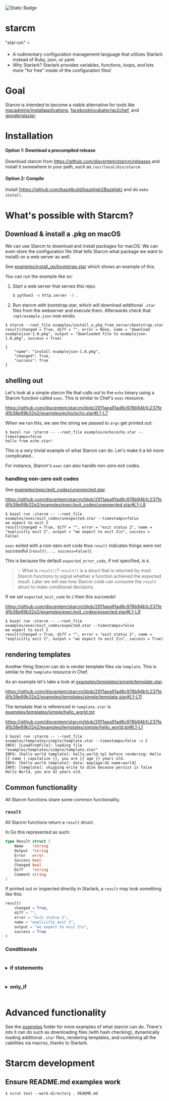 ![Static Badge](https://img.shields.io/badge/under%20development%2C%20not%20production%20ready-red?labelColor=yellow)

# starcm
"star-cm" ⭐

- A rudimentary configuration management language that utilizes Starlark instead of Ruby, json, or yaml.
- Why Starlark? Starlark provides variables, functions, loops, and lots more "for free" inside of the configuration files!

# Goal
Starcm is intended to become a viable alternative for tools like [macadmins/installapplications](https://github.com/macadmins/installapplications), [facebookincubator/go2chef](https://github.com/facebookincubator/go2chef), and [google/glazier](https://github.com/google/glazier).

# Installation

#### Option 1: Download a precompiled release

Download starcm from https://github.com/discentem/starcm/releases and install it somewhere in your path, such as `/usr/local/bin/starcm`.

#### Option 2: Compile 

Install [https://github.com/bazelbuild/bazelisk](Bazelisk) and do `make install`.

# What's possible with Starcm?

## Download & install a .pkg on macOS

We can use Starcm to download and install packages for macOS. We can even store the configuration file (that tells Starcm what package we want to install) on a web server as well.

See [examples/install_go/bootstrap.star](examples/install_go/bootstrap.star) which shows an example of this.

You can run the example like so:

1. Start a web server that serves this repo.

    ```bash
    $ python3 -m http.server -d .
    ```
1. Run starcm with bootstrap.star, which will download additional `.star` files from the webserver and execute them. Afterwards check that `/opt/example.json` now exists.

```scrut
$ starcm --root_file examples/install_a_pkg_from_server/bootstrap.star
result(changed = True, diff = "", error = None, name = "download examplejson-1.0.pkg", output = "downloaded file to examplejson-1.0.pkg", success = True)

{
    "name": "install examplejson-1.0.pkg",
    "changed": True,
    "success": True
}
```


## shelling out

Let's look at a simple starcm file that calls out to the `echo` binary using a Starcm function called `exec`. This is similar to Chef's `exec` resource.

<!-- Github Markdown engine will render this link as a code snippet. -->

https://github.com/discentem/starcm/blob/2911aea91ad6c978b94b1c237fe4fb38e69b32e2/examples/echo/echo.star#L1-L7

When we run this, we see the string we passed to `args` get printed out:

```scrut
$ bazel run :starcm -- --root_file examples/echo/echo.star --timestamps=false
hello from echo.star!
```

This is a very trivial example of what Starcm can do. Let's make it a bit more complicated...

For instance, Starcm's `exec` can also handle non-zero exit codes.

### handling non-zero exit codes

See [examples/exec/exit_codes/unexpected.star](examples/exec/exit_codes/unexpected.star). 

<!-- Github Markdown engine will render this link as a code snippet. -->

https://github.com/discentem/starcm/blob/2911aea91ad6c978b94b1c237fe4fb38e69b32e2/examples/exec/exit_codes/unexpected.star#L1-L8

```scrut
$ bazel run :starcm -- --root_file examples/exec/exit_codes/unexpected.star --timestamps=false
we expect to exit 2
result(changed = True, diff = "", error = "exit status 2", name = "explicitly exit 2", output = "we expect to exit 2\n", success = False)
```

`exec` exited with a non-zero exit code thus `result` indicates things were not successful (`result(..., success=False)`). 

This is because the default `expected_error_code`, if not specified, is `0`.

>💡 What is `result()`? `result()` is a struct that is returned by most Starcm functions to signal whether a function achieved the expected result. Later we will see how Starcm code can consume the `result` struct to make conditional decisions.

If we set `expected_exit_code` to `2` then this succeeds!

<!-- Github Markdown engine will render this link as a code snippet. -->

https://github.com/discentem/starcm/blob/2911aea91ad6c978b94b1c237fe4fb38e69b32e2/examples/exec/exit_codes/expected.star#L1-L9


```scrut
$ bazel run :starcm -- --root_file examples/exec/exit_codes/expected.star --timestamps=false
we expect to exit 2
result(changed = True, diff = "", error = "exit status 2", name = "explicitly exit 2", output = "we expect to exit 2\n", success = True)
```

## rendering templates

Another thing Starcm can do is render template files via `template`. This is similar to the `template` resource in Chef. 

As an example let's take a look at [examples/templates/simple/template.star](examples/templates/simple/template.star).

https://github.com/discentem/starcm/blob/2911aea91ad6c978b94b1c237fe4fb38e69b32e2/examples/templates/simple/template.star#L1-L11

The template that is referenced in `template.star` is [examples/templates/simple/hello_world.tpl](examples/templates/simple/hello_world.tpl): 

https://github.com/discentem/starcm/blob/2911aea91ad6c978b94b1c237fe4fb38e69b32e2/examples/templates/simple/hello_world.tpl#L1-L1

```scrut
$ bazel run :starcm -- --root_file examples/templates/simple/template.star --timestamps=false -v 2
INFO: [LoadFromFile]: loading file "examples/templates/simple/template.star"
INFO: [hello world template]: hello_world.tpl before rendering: Hello {{ name | capitalize }}, you are {{ age }} years old.
INFO: [hello world template]: data: map[age:42 name:world]
INFO: [template]: skipping write to disk because persist is false
Hello World, you are 42 years old.
```


## Common functionality

All Starcm functions share some common functionality.

### `result`

All Starcm functions return a `result` struct. 

In Go this represented as such:

```go
type Result struct {
	Name    *string
	Output  *string
	Error   error
	Success bool
	Changed bool
	Diff    *string
	Comment string
}
```

If printed out or inspected directly in Starlark, a `result` may look something like this: 

```python
result(
    changed = True, 
    diff = "", 
    error = "exit status 2", 
    name = "explicitly exit 2", 
    output = "we expect to exit 2\n",   
    success = True
)
```

### Conditionals

<body>
<details>
<summary><h3 style="display:inline-block">if statements</h3></summary>

Starlark, and by extension starcm, supports `if` statements. Take [examples/if_statements/if_statements.star](examples/if_statements/if_statements.star) for example. If the `exec()` succeeds, we print `party!`. 

https://github.com/discentem/starcm/blob/2911aea91ad6c978b94b1c237fe4fb38e69b32e2/examples/if_statements/if_statements.star#L1-L11

```scrut
$ bazel run :starcm -- --root_file examples/if_statements/if_statements.star --timestamps=false
party!
```

We can also implement this same conditional behavior with a starcm-specific construct called `only_if`. This feature is not built into native Starlark.

</details>
</body>

<body>
<details>
<summary><h3 style="display:inline-block">only_if</h3></summary>

See [examples/only_if/only_if.star](examples/only_if/only_if.star).

https://github.com/discentem/starcm/blob/2911aea91ad6c978b94b1c237fe4fb38e69b32e2/examples/only_if/only_if.star#L1-L22

In this example

```python
if not(a.success):
    write(
        name = "print_not_success_#1",
        str = "a.success: %s #1" % (a.success),
    )
```

is essentially equivalent to

```python
write(
    name = "print_not_success_#2",
    str = "a.success: %s #2" % (a.success),
    only_if = a.success == False
)
```

with one key difference: `only_if` produces a log message indicating that `write(name=print_not_success, ...)` was skipped due to the `only_if` condition being false. This is can be useful for debugging.

```scrut
$ bazel run :starcm -- --root_file examples/only_if/only_if.star --timestamps=false -v 2 
INFO: [LoadFromFile]: loading file "examples/only_if/only_if.star"
we expect to exit 2
INFO: [explicitly exit 2]: expectedExitCode: 2
INFO: [explicitly exit 2]: actualExitCode: 2
INFO: [print_not_success_#2]: skipping write(name="print_not_success_#2") because only_if was false
```

> Notice that there is no log message regarding `print_not_success_#1`. Normal `if` statements are not executed at all if the condition is false, whereas `only_if` logs that something was skipped.

</details>
</body>

# Advanced functionality

See the [examples](examples/) folder for more examples of what starcm can do. There's lots it can do such as downloading files (with hash checking), dynamically loading additional `.star` files, rendering templates, and combining all the cabilities via macros, thanks to Starlark.

# Starcm development

## Ensure README.md examples work

```shell
$ scrut test --work-directory . README.md
```